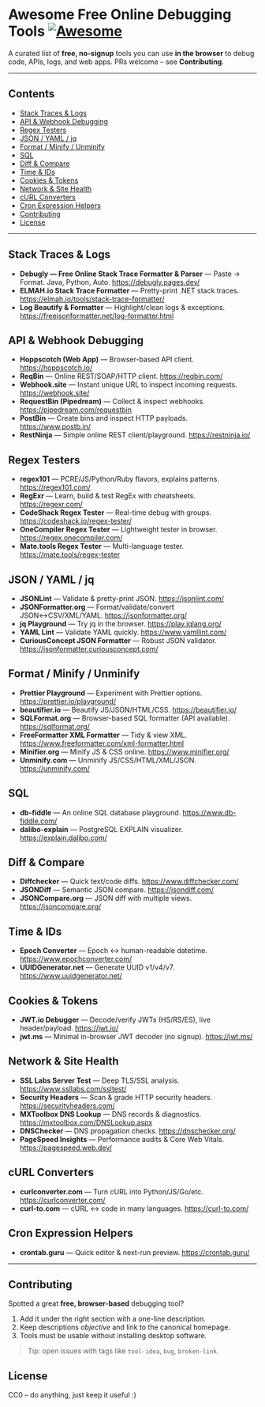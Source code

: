 # Awesome Free Online Debugging Tools [![Awesome](https://awesome.re/badge-flat2.svg)](https://awesome.re)

A curated list of **free, no-signup** tools you can use **in the browser** to debug code, APIs, logs, and web apps.
PRs welcome – see **Contributing**.

---

## Contents

- [Stack Traces & Logs](#stack-traces--logs)
- [API & Webhook Debugging](#api--webhook-debugging)
- [Regex Testers](#regex-testers)
- [JSON / YAML / jq](#json--yaml--jq)
- [Format / Minify / Unminify](#format--minify--unminify)
- [SQL](#sql)
- [Diff & Compare](#diff--compare)
- [Time & IDs](#time--ids)
- [Cookies & Tokens](#cookies--tokens)
- [Network & Site Health](#network--site-health)
- [cURL Converters](#curl-converters)
- [Cron Expression Helpers](#cron-expression-helpers)
- [Contributing](#contributing)
- [License](#license)

---

## Stack Traces & Logs

- **Debugly — Free Online Stack Trace Formatter & Parser** — Paste → Format. Java, Python, Auto. https://debugly.pages.dev/
- **ELMAH.io Stack Trace Formatter** — Pretty-print .NET stack traces. https://elmah.io/tools/stack-trace-formatter/
- **Log Beautify & Formatter** — Highlight/clean logs & exceptions. https://freejsonformatter.net/log-formatter.html

## API & Webhook Debugging

- **Hoppscotch (Web App)** — Browser-based API client. https://hoppscotch.io/
- **ReqBin** — Online REST/SOAP/HTTP client. https://reqbin.com/
- **Webhook.site** — Instant unique URL to inspect incoming requests. https://webhook.site/
- **RequestBin (Pipedream)** — Collect & inspect webhooks. https://pipedream.com/requestbin
- **PostBin** — Create bins and inspect HTTP payloads. https://www.postb.in/
- **RestNinja** — Simple online REST client/playground. https://restninja.io/

## Regex Testers

- **regex101** — PCRE/JS/Python/Ruby flavors, explains patterns. https://regex101.com/
- **RegExr** — Learn, build & test RegEx with cheatsheets. https://regexr.com/
- **CodeShack Regex Tester** — Real-time debug with groups. https://codeshack.io/regex-tester/
- **OneCompiler Regex Tester** — Lightweight tester in browser. https://regex.onecompiler.com/
- **Mate.tools Regex Tester** — Multi-language tester. https://mate.tools/regex-tester

## JSON / YAML / jq

- **JSONLint** — Validate & pretty-print JSON. https://jsonlint.com/
- **JSONFormatter.org** — Format/validate/convert JSON↔CSV/XML/YAML. https://jsonformatter.org/
- **jq Playground** — Try jq in the browser. https://play.jqlang.org/
- **YAML Lint** — Validate YAML quickly. https://www.yamllint.com/
- **CuriousConcept JSON Formatter** — Robust JSON validator. https://jsonformatter.curiousconcept.com/

## Format / Minify / Unminify

- **Prettier Playground** — Experiment with Prettier options. https://prettier.io/playground/
- **beautifier.io** — Beautify JS/JSON/HTML/CSS. https://beautifier.io/
- **SQLFormat.org** — Browser-based SQL formatter (API available). https://sqlformat.org/
- **FreeFormatter XML Formatter** — Tidy & view XML. https://www.freeformatter.com/xml-formatter.html
- **Minifier.org** — Minify JS & CSS online. https://www.minifier.org/
- **Unminify.com** — Unminify JS/CSS/HTML/XML/JSON. https://unminify.com/

## SQL

- **db-fiddle** — An online SQL database playground. https://www.db-fiddle.com/
- **dalibo-explain** — PostgreSQL EXPLAIN visualizer. https://explain.dalibo.com/

## Diff & Compare

- **Diffchecker** — Quick text/code diffs. https://www.diffchecker.com/
- **JSONDiff** — Semantic JSON compare. https://jsondiff.com/
- **JSONCompare.org** — JSON diff with multiple views. https://jsoncompare.org/

## Time & IDs

- **Epoch Converter** — Epoch ↔ human-readable datetime. https://www.epochconverter.com/
- **UUIDGenerator.net** — Generate UUID v1/v4/v7. https://www.uuidgenerator.net/

## Cookies & Tokens

- **JWT.io Debugger** — Decode/verify JWTs (HS/RS/ES), live header/payload. https://jwt.io/
- **jwt.ms** — Minimal in-browser JWT decoder (no signup). https://jwt.ms/

## Network & Site Health

- **SSL Labs Server Test** — Deep TLS/SSL analysis. https://www.ssllabs.com/ssltest/
- **Security Headers** — Scan & grade HTTP security headers. https://securityheaders.com/
- **MXToolbox DNS Lookup** — DNS records & diagnostics. https://mxtoolbox.com/DNSLookup.aspx
- **DNSChecker** — DNS propagation checks. https://dnschecker.org/
- **PageSpeed Insights** — Performance audits & Core Web Vitals. https://pagespeed.web.dev/

## cURL Converters

- **curlconverter.com** — Turn cURL into Python/JS/Go/etc. https://curlconverter.com/
- **curl-to.com** — cURL ↔ code in many languages. https://curl-to.com/

## Cron Expression Helpers

- **crontab.guru** — Quick editor & next-run preview. https://crontab.guru/

---

## Contributing

Spotted a great **free, browser-based** debugging tool?
1. Add it under the right section with a one-line description.
2. Keep descriptions *objective* and link to the canonical homepage.
3. Tools must be usable without installing desktop software.

> Tip: open issues with tags like `tool-idea`, `bug`, `broken-link`.

## License

CC0 – do anything, just keep it useful :)